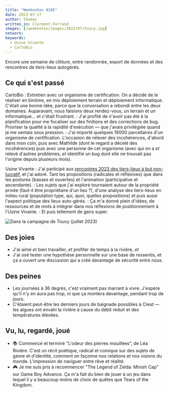 ```yaml
---
title: "Weeknotes #185"
date: 2023-07-17
author: thomas
written_in: Clermont-Ferrand
images: [/weeknotes/images/2023/07/toucy.jpg]
network:
keywords:
  - Usine Vivante
  - CartoBio
---
```


Encore une semaine de clôture, entre randonnée, export de données et des rencontres de tiers-lieux autogérés.

<!--more-->

## Ce qui s'est passé

CartoBio
: Entretien avec un organisme de certification. On a décidé de le réaliser en binôme, en mix déploiement terrain et déploiement informatique. C'était une bonne idée, parce que la conversation a rebondi entre les deux domaines. Auparavant, nous faisions deux rendez-vous, un terrain et un informatique… et c'était frustrant.
: J'ai profité de n'avoir pas été à la planification pour me focaliser sur des finitions et des corrections de bug. Prioriser la qualité à la rapidité d'exécution — que j'avais privilégiée quand je me sentais sous pression.
: J'ai importé quelques 18000 parcellaires d'un organisme de certification. L'occasion de relever des incohérences, d'abord dans mon coin, puis avec Mathilde (dont le regard a décelé des incohérences) puis avec une personne de cet organisme (avec qui on a _et_ relevé d'autres problèmes, _et_ identifié un bug dont elle ne trouvait pas l'origine depuis plusieurs mois).

Usine Vivante
: J'ai participé aux [rencontres 2023 des tiers-lieux à but non-lucratif](https://les-tiers-lieuses.org), et j'ai adoré. Tant les propositions (radicales et réflexives) que dans les postures (basses et ouvertes) et l'animation (participative et ascendante).
: Les sujets que j'ai exploré tournaient autour de la propriété privée (faut-il être propriétaire d'un lieu ?), d'une analyse des tiers-lieux en milieu rural (population type, qui, quoi, quelles propositions) et puis aussi l'aspect politique des lieux auto-gérés.
: Ça m'a donné plein d'idées, de ressources et de mots à intégrer dans nos réflexions de positionnement à l'Usine Vivante.
: Et puis tellement de gens super.

![](/weeknotes/images/2023/07/toucy.jpg "Dans la campagne de Toucy (juillet 2023)")

## Des joies

- J'ai aimé _et_ bien travailler, _et_ profiter de temps à la rivière, _et_
- J'ai osé tester une hypothèse personnelle sur une base de ressentis, et ça a ouvert une discussion qui a créé davantage de sécurité entre nous.

## Des peines

- Les journées à 36 degrés, c'est vraiment pas marrant à vivre. J'espère qu'il n'y en aura pas trop, ni que ça montera davantage, pendant trop de jours.
- C'étaient peut-être les derniers jours de baignade possibles à Crest — les algues ont envahi la rivière à cause du débit réduit et des températures élevées.

## Vu, lu, regardé, joué

- 📚 Commencé et terminé "L'odeur des pierres mouillées", de Léa Rivière. C'est un récit poétique, radical et comique sur des sujets de genre et d'identité, comment on façonne nos relations et nos visions du monde. L'impression de naviguer entre rêve et réalité.
- 🎮 Je me suis pris à recommencer "The Legend of Zelda: Minish Cap" sur Game Boy Advance. Ça m'a fait du bien de jouer à un jeu dans lequel il y a beaucoup moins de choix de quêtes que Tears of the Kingdom.
